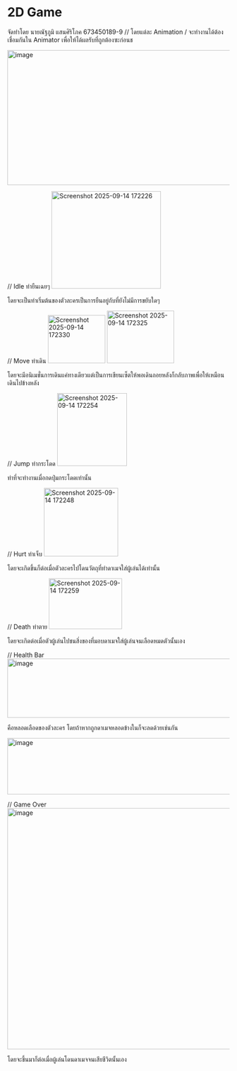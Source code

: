 # 2D Game
จัดทำโดย นายณัฐภูมิ แสนศิริโภค 673450189-9
// โดยแต่ละ Animation
/ จะทำงานได้ต้องเชื่อมกันใน Animator เพื่อให้ได้ผลรับที่ถูกต้องซะก่อนช

<img width="688" height="306" alt="image" src="https://github.com/user-attachments/assets/dab93e97-11d6-417c-b222-e12300239c97" />

// Idle ท่ายืนเฉยๆ
<img width="248" height="221" alt="Screenshot 2025-09-14 172226" src="https://github.com/user-attachments/assets/3392261f-3269-4bb0-9f26-cc1058c3f6f0" />


โดยจะเป็นท่าเริ่มต้นของตัวละครเป็นการยืนอยู่กับที่ยังไม่มีการขยับใดๆ

// Move ท่าเดิน
<img width="130" height="109" alt="Screenshot 2025-09-14 172330" src="https://github.com/user-attachments/assets/d98935ae-7581-451b-8309-85f923f69e0c" />
<img width="152" height="119" alt="Screenshot 2025-09-14 172325" src="https://github.com/user-attachments/assets/9ec74186-c683-47af-b1a7-8c6d19ff1fd2" />


โดยจะมีอนิเมชั่นการเดินแค่ทางเดียวแต่เป็นการเขียนเซ็ตให้พอเดินถอยหลังก็กลับภาพเพื่อให้เหมือนเดินไปข้างหลัง

// Jump ท่ากระโดด
<img width="158" height="165" alt="Screenshot 2025-09-14 172254" src="https://github.com/user-attachments/assets/87a003da-35c5-4923-95bf-3a577561ce4f" />


ท่าที่จะทำงานเมื่อกดปุ่มกระโดดเท่านั้น

// Hurt ท่าเจ็บ
<img width="168" height="155" alt="Screenshot 2025-09-14 172248" src="https://github.com/user-attachments/assets/b1794821-f4ba-4753-8d54-4d69f6e867f7" />


โดยจะเกิดขึ้นก็ต่อเมื่อตัวละครไปโดนวัตถุที่ทำดาเมจใส่ผู้เล่นได้เท่านั้น

// Death ท่าตาย
<img width="166" height="115" alt="Screenshot 2025-09-14 172259" src="https://github.com/user-attachments/assets/87860d41-fc2f-43e4-98b6-4bf35b5ea17a" />


โดยจะเกิดต่อเมื่อตัวผู้เล่นไปชนสิ่งของที่มอบดาเมจใส่ผู้เล่นจนเลือดหมดตัวนั้นเอง

// Health Bar
<img width="957" height="134" alt="image" src="https://github.com/user-attachments/assets/adb22065-5dd9-48dc-bfb8-50a95bc89637" />


คือหลอดเลือดของตัวละคร โดยถ้าหากถูกดาเมจหลอดข้างในก็จะลดด้วยเช่นกัน


<img width="968" height="128" alt="image" src="https://github.com/user-attachments/assets/e08d3d9a-ed85-4591-bb19-4ae3b35a62d3" />

// Game Over
<img width="961" height="547" alt="image" src="https://github.com/user-attachments/assets/98edae61-cbb5-41a3-896b-6770d00bf694" />


โดยจะขึ้นมาก็ต่อเมื่อผู้เล่นโดนดาเมจจนเสียชีวิตนั้นเอง
